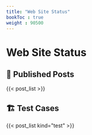 ```yaml
---
title: "Web Site Status"
bookToc : true
weight : 90500
---
```


# Web Site Status

## 📢 Published Posts

{{< post_list >}}

## 🏗 Test Cases

{{< post_list kind="test" >}}

